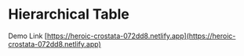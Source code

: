 # Hierarchical Table 
Demo Link [https://heroic-crostata-072dd8.netlify.app](https://heroic-crostata-072dd8.netlify.app)
